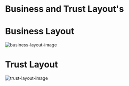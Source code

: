 # Business and Trust Layout's

# Business Layout
![business-layout-image](https://github.com/sriramlpu/html-css/assets/115405508/b1e8c748-11c5-43a9-8556-e729d719b644)

# Trust Layout
![trust-layout-image](https://github.com/sriramlpu/html-css/assets/115405508/799bf03c-ce2b-44ed-8bc4-61823697020e)

